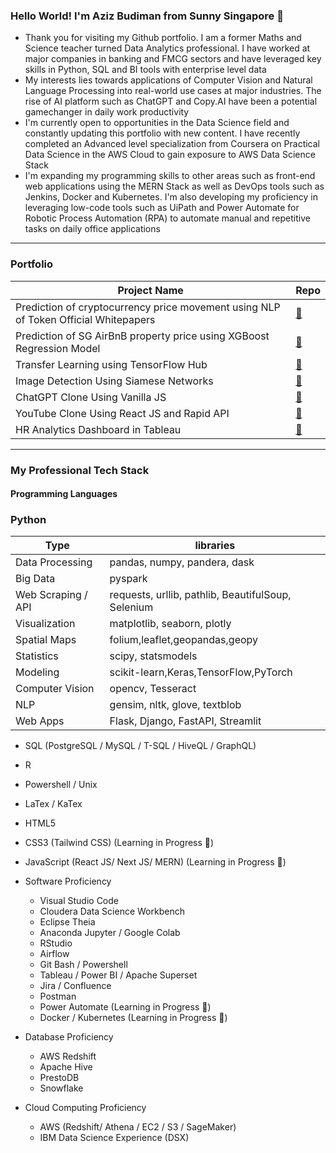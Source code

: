 ### Hello World! I'm Aziz Budiman from Sunny Singapore 👋

* Thank you for visiting my Github portfolio. I am a former Maths and Science teacher turned Data Analytics professional. I have worked at major companies in banking and FMCG sectors and have leveraged key skills in Python, SQL and BI tools with enterprise level data
* My interests lies towards applications of Computer Vision and Natural Language Processing into real-world use cases at major industries. The rise of AI platform such as ChatGPT and Copy.AI have been a potential gamechanger in daily work productivity
* I'm currently open to opportunities in the Data Science field and constantly updating this portfolio with new content. I have recently completed an Advanced level specialization from Coursera on Practical Data Science in the AWS Cloud to gain exposure to AWS Data Science Stack
* I'm expanding my programming skills to other areas such as front-end web applications using the MERN Stack as well as DevOps tools such as Jenkins, Docker and Kubernetes. I'm also developing my proficiency in leveraging low-code tools such as UiPath and Power Automate for Robotic Process Automation (RPA) to automate manual and repetitive tasks on daily office applications

---
### Portfolio

| Project Name | Repo |
| ------ | ---- |
| Prediction of cryptocurrency price movement using NLP of Token Official Whitepapers | [🔗](https://github.com/athkpro/ProjectWhitePaper) |
| Prediction of SG AirBnB property price using XGBoost Regression Model | [🔗](https://github.com/aziz0519/airbnbpropertypricing) |
| Transfer Learning using TensorFlow Hub | [🔗](https://github.com/aziz0519/Transfer-Learning-NLP-TensorFlow-Hub) |
| Image Detection Using Siamese Networks | [🔗](https://github.com/aziz0519/Deep-Learning-with-PyTorch-Siamese-Networks) |
| ChatGPT Clone Using Vanilla JS | [🔗](https://github.com/aziz0519/Codex-Chatbot-Project) |
| YouTube Clone Using React JS and Rapid API | [🔗](https://github.com/aziz0519/YouTube-Clone-Project-ReactJS) |
| HR Analytics Dashboard in Tableau | [🔗](https://public.tableau.com/app/profile/azizbk1919/viz/HRDashboard2_15933573880420/Overview) |



---
### My Professional Tech Stack

#### Programming Languages
 ### Python
 | Type | libraries |
 | --- | --- |
 | Data Processing | pandas, numpy, pandera, dask |
 | Big Data | pyspark |
 | Web Scraping / API | requests, urllib, pathlib, BeautifulSoup, Selenium |
 | Visualization | matplotlib, seaborn, plotly |
 | Spatial Maps | folium,leaflet,geopandas,geopy |
 | Statistics | scipy, statsmodels |
 | Modeling | scikit-learn,Keras,TensorFlow,PyTorch |
 | Computer Vision | opencv, Tesseract |
 | NLP | gensim, nltk, glove, textblob |
 | Web Apps | Flask, Django, FastAPI, Streamlit |
 
  * SQL (PostgreSQL / MySQL / T-SQL / HiveQL / GraphQL)
  * R
  * Powershell / Unix
  * LaTex / KaTex
  * HTML5
  * CSS3 (Tailwind CSS) (Learning in Progress 💪)
  * JavaScript (React JS/ Next JS/ MERN) (Learning in Progress 💪)
  

* Software Proficiency
  * Visual Studio Code
  * Cloudera Data Science Workbench
  * Eclipse Theia
  * Anaconda Jupyter / Google Colab
  * RStudio
  * Airflow 
  * Git Bash / Powershell
  * Tableau / Power BI / Apache Superset
  * Jira / Confluence 
  * Postman
  * Power Automate (Learning in Progress 💪)
  * Docker / Kubernetes (Learning in Progress 💪)

* Database Proficiency
  * AWS Redshift
  * Apache Hive
  * PrestoDB
  * Snowflake

* Cloud Computing Proficiency
  * AWS (Redshift/ Athena / EC2 / S3 / SageMaker)
  * IBM Data Science Experience (DSX)
